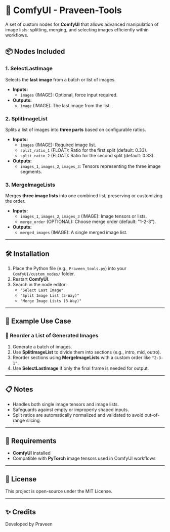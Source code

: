 # 🧩 ComfyUI - Praveen-Tools

A set of custom nodes for **ComfyUI** that allows advanced manipulation of image lists: splitting, merging, and selecting images efficiently within workflows.

## 📦 Nodes Included

### 1. **SelectLastImage**
Selects the **last image** from a batch or list of images.

- **Inputs:**
  - `images` (IMAGE): Optional, force input required.
- **Outputs:**
  - `image` (IMAGE): The last image from the list.

### 2. **SplitImageList**
Splits a list of images into **three parts** based on configurable ratios.

- **Inputs:**
  - `images` (IMAGE): Required image list.
  - `split_ratio_1` (FLOAT): Ratio for the first split (default: 0.33).
  - `split_ratio_2` (FLOAT): Ratio for the second split (default: 0.33).
- **Outputs:**
  - `images_1`, `images_2`, `images_3`: Tensors representing the three image segments.

### 3. **MergeImageLists**
Merges **three image lists** into one combined list, preserving or customizing the order.

- **Inputs:**
  - `images_1`, `images_2`, `images_3` (IMAGE): Image tensors or lists.
  - `merge_order` (OPTIONAL): Choose merge order (default: "1-2-3").
- **Outputs:**
  - `merged_images` (IMAGE): A single merged image list.

---

## 🛠️ Installation

1. Place the Python file (e.g., `Praveen_tools.py`) into your `ComfyUI/custom_nodes/` folder.
2. Restart **ComfyUI**.
3. Search in the node editor:
   - `"Select Last Image"`
   - `"Split Image List (3-Way)"`
   - `"Merge Image Lists (3-Way)"`

---

## 🧪 Example Use Case

### 🔄 Reorder a List of Generated Images

1. Generate a batch of images.
2. Use **SplitImageList** to divide them into sections (e.g., intro, mid, outro).
3. Reorder sections using **MergeImageLists** with a custom order like `"2-3-1"`.
4. Use **SelectLastImage** if only the final frame is needed for output.

---

## 📋 Notes

- Handles both single image tensors and image lists.
- Safeguards against empty or improperly shaped inputs.
- Split ratios are automatically normalized and validated to avoid out-of-range slicing.

---

## 🔧 Requirements

- **ComfyUI** installed
- Compatible with **PyTorch** image tensors used in ComfyUI workflows

---

## 📄 License

This project is open-source under the MIT License.

---

## ✨ Credits

Developed by Praveen


